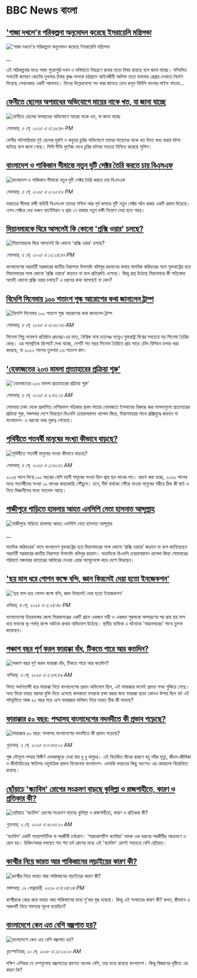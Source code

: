 # BBC News বাংলা## ['গাজা দখলে'র পরিকল্পনা অনুমোদন করেছে ইসরায়েলি মন্ত্রিসভা](https://www.bbc.co.uk/bengali/live/c8rg7g01r8nt?at_campaign=githubrss)!['গাজা দখলে'র পরিকল্পনা অনুমোদন করেছে ইসরায়েলি মন্ত্রিসভা](https://ichef.bbci.co.uk/ace/standard/240/cpsprodpb/3a5a/live/995e2800-29a6-11f0-8c66-ebf25fc2cfef.jpg)__এই পরিকল্পনার মধ্যে গাজা পুরোপুরি দখল ও ভবিষ্যতে নিয়ন্ত্রণে রাখার মতো বিষয় রয়েছে বলে জানা যাচ্ছে। সম্মিলিত সনাতনী জাগরণ জোটের মুখপাত্র চিন্ময় কৃষ্ণ দাসকে চট্টগ্রামে আইনজীবী আলিফ হত্যা মামলায় গ্রেপ্তার দেখাতে নির্দেশ দিয়েছে সেখানকার একটি আদালত। দিনের উল্লেখযোগ্য সব খবর জানতে চোখ রাখুন বিবিসি বাংলার লাইভ পাতায়...## [ফেনীতে ছেলের অপরাধের অভিযোগে মায়ের নাকে খত, যা জানা যাচ্ছে](https://www.bbc.com/bengali/articles/cp8j6yx1pdlo?at_campaign=githubrss)![ফেনীতে ছেলের অপরাধের অভিযোগে মায়ের নাকে খত, যা জানা যাচ্ছে](https://ichef.bbci.co.uk/ace/standard/240/cpsprodpb/8789/live/40dca950-29c3-11f0-8c66-ebf25fc2cfef.jpg)_সোমবার, ৫ মে, ২০২৫ এ ৩:১৬:৪৮ PM_ফেনীর পাটগাছিয়ায় দুই ছেলের মুরগি ও কবুতর চুরির অভিযোগে তাদের মায়েদের নাকে খত দিতে বাধ্য করার ঘটনা ঘটেছে বলে জানা গেছে। সিসি টিভি ফুটেজ দেখে চুরির ঘটনার সত্যতা নিশ্চিত করেছে পুলিশ।## [বাংলাদেশ ও পাকিস্তান সীমান্তে নতুন দুটি সেক্টর তৈরি করতে চায় বিএসএফ](https://www.bbc.com/bengali/articles/cwyn9rv08g3o?at_campaign=githubrss)![বাংলাদেশ ও পাকিস্তান সীমান্তে নতুন দুটি সেক্টর তৈরি করতে চায় বিএসএফ](https://ichef.bbci.co.uk/ace/standard/240/cpsprodpb/528a/live/33410f10-29b0-11f0-8f57-b7237f6a66e6.jpg)_সোমবার, ৫ মে, ২০২৫ এ ২:২০:৫২ PM_ভারতের সীমান্ত রক্ষী বাহিনী বিএসএফ তাদের পশ্চিম আর পূর্ব কমাণ্ডে দুটি নতুন সেক্টর গঠন করার একটি প্রস্তাব দিয়েছে। এসব সেক্টরে দেড় ডজন ব্যাটেলিয়ন ও প্রায় ১৭ হাজার নতুন রক্ষী নিয়োগ দেয়া হতে পারে।## [মিয়ানমারকে ঘিরে আসলেই কি কোনো 'প্রক্সি ওয়ার' চলছে?](https://www.bbc.com/bengali/articles/cgqvx4yd503o?at_campaign=githubrss)![মিয়ানমারকে ঘিরে আসলেই কি কোনো 'প্রক্সি ওয়ার' চলছে?](https://ichef.bbci.co.uk/ace/standard/240/cpsprodpb/68c4/live/a3d8b8b0-29a4-11f0-8f57-b7237f6a66e6.jpg)_সোমবার, ৫ মে, ২০২৫ এ ১২:২৪:৪৭ PM_বাংলাদেশের অন্তর্বর্তী সরকারের জাতীয় নিরাপত্তা উপদেষ্টা খলিলুর রহমানের কথায় মানবিক করিডরের নামে যুক্তরাষ্ট্রের হয়ে মিয়ানমারের সঙ্গে কোনো ‘প্রক্সি ওয়ারে’ জড়াবে না বলে প্রতিশ্রুতি এসেছে। কিন্তু প্রশ্ন উঠেছে মিয়ানমারে কী সত্যিকার অর্থেই কোনো প্রক্সি ওয়ার চলছে?  এ ধরনের কথা আসছেই বা কেন?## [বিদেশি সিনেমায় ১০০ শতাংশ শুল্ক আরোপের কথা জানালেন ট্রাম্প](https://www.bbc.com/bengali/articles/c1k49jwd0kko?at_campaign=githubrss)![বিদেশি সিনেমায় ১০০ শতাংশ শুল্ক আরোপের কথা জানালেন ট্রাম্প](https://ichef.bbci.co.uk/ace/standard/240/cpsprodpb/b452/live/939ed510-295e-11f0-8c66-ebf25fc2cfef.jpg)_সোমবার, ৫ মে, ২০২৫ এ ৩:৩০:৩৩ AM_সিনেমা শিল্প গবেষণা প্রতিষ্ঠান প্রডপ্রো-এর মতে, বৈশ্বিক নানা চ্যালেঞ্জ সত্ত্বেও যুক্তরাষ্ট্র বিশ্বের সবচেয়ে বড় সিনেমা তৈরির কেন্দ্র। এর সাম্প্রতিক রিপোর্টে দেখা যাচ্ছে, দেশটি গত বছর সিনেমা তৈরিতে প্রায় সাড়ে চৌদ্দ বিলিয়ন ডলার খরচ করেছে, যা ২০২২ সালের তুলনায় ২৬ শতাংশ কম।## ['হেফাজতের ২০৩ মামলা প্রত্যাহারের প্রক্রিয়া শুরু'](https://www.bbc.com/bengali/articles/cm2xj3drk6lo?at_campaign=githubrss)!['হেফাজতের ২০৩ মামলা প্রত্যাহারের প্রক্রিয়া শুরু'](https://ichef.bbci.co.uk/ace/standard/240/cpsprodpb/f139/live/95d0df00-2958-11f0-9352-53c7a497dc57.jpg)_সোমবার, ৫ মে, ২০২৫ এ ২:৪২:১৫ AM_সোমবার ঢাকা থেকে প্রকাশিত বেশিরভাগ পত্রিকার প্রথম পাতায় হেফাজতে ইসলামের বিরুদ্ধে করা মামলাগুলো প্রত্যাহারের প্রক্রিয়া শুরু, মঙ্গলবার দেশে ফিরছেন বিএনপি চেয়ারপারসন খালেদা জিয়া, মিয়ানমারের সাথে প্রক্সিযুদ্ধে জড়াবে না বাংলাদেশ- এ ধরনের  খবর গুরুত্ব পেয়েছে।## [পৃথিবীতে শতবর্ষী মানুষের সংখ্যা কীভাবে বাড়ছে?](https://www.bbc.com/bengali/articles/c3907n9v319o?at_campaign=githubrss)![পৃথিবীতে শতবর্ষী মানুষের সংখ্যা কীভাবে বাড়ছে?](https://ichef.bbci.co.uk/ace/standard/240/cpsprodpb/62ea/live/2fdaa970-096d-11f0-b3d3-c1e31240c270.jpg)_সোমবার, ৫ মে, ২০২৫ এ ১:৩০:৫১ AM_২০২৪ সালে বিশ্বে ১০০ বছরের বেশি বয়সী মানুষের সংখ্যা ছিল প্রায় ছয় লাখের মত। ধারণা করা হচ্ছে, ২০৩০ সালের মধ্যে শতবর্ষীদের সংখ্যা ১০ লাখের কাছাকাছি পৌঁছুবে। তবে, দীর্ঘ বার্ধক্যে পৌঁছে যাওয়া মানুষের শরীরে ঠিক কী ঘটে এ নিয়ে বিজ্ঞানীদের মধ্যে মতভেদ আছে।## [গাজীপুরে গাড়িতে হামলায় আহত এনসিপি নেতা হাসনাত আব্দুল্লাহ](https://www.bbc.co.uk/bengali/live/c0kx022kp44t?at_campaign=githubrss)![গাজীপুরে গাড়িতে হামলায় আহত এনসিপি নেতা হাসনাত আব্দুল্লাহ](https://ichef.bbci.co.uk/ace/standard/240/cpsprodpb/a5df/live/1ac98850-28f1-11f0-8f57-b7237f6a66e6.jpg)__মানবিক করিডরের’ নামে বাংলাদেশ যুক্তরাষ্ট্রের হয়ে মিয়ানমারের সঙ্গে কোনো ‘প্রক্সি ওয়ারে’ জড়াবে না বলে জানিয়েছেন অন্তর্বর্তী সরকারের জাতীয় নিরাপত্তা উপদেষ্টা খলিলুর রহমান। অন্যদিকে বিএনপি চেয়ারপারসন খালেদা জিয়া সোমবারের পরিবর্তে মঙ্গলবার কাতারের আমিরের দেওয়া এয়ার অ্যাম্বুলেন্সে করে দেশে ফিরছেন।## ['ছয় মাস ধরে গোপন কক্ষে বন্দি, জ্ঞান ফিরলেই দেয়া হতো ইনজেকশন'](https://www.bbc.com/bengali/articles/cqx4npr0xl0o?at_campaign=githubrss)!['ছয় মাস ধরে গোপন কক্ষে বন্দি, জ্ঞান ফিরলেই দেয়া হতো ইনজেকশন'](https://ichef.bbci.co.uk/ace/standard/240/cpsprodpb/fb71/live/b5a1d2e0-28ad-11f0-8f57-b7237f6a66e6.jpg)_রবিবার, ৪ মে, ২০২৫ এ ২:২৪:৪৮ PM_বাংলাদেশের উত্তরবঙ্গের জেলা সিরাজগঞ্জের একটি গ্রামে একজন নারী ও একজন পুরুষকে অপহরণের পর প্রায় ছয় মাস ধরে ভবনের ভূ-গর্ভস্থ কক্ষে আটকে রাখার অভিযোগ উঠেছে। স্থানীয় ব্যক্তিরা এ ঘটনাকে 'আয়নাঘরের' সাথে তুলনা করেছেন।## [পঞ্চাশ বছর পূর্ণ করল ফারাক্কা বাঁধ, টিকতে পারে আর কতদিন?](https://www.bbc.com/bengali/articles/cly1j90y6dvo?at_campaign=githubrss)![পঞ্চাশ বছর পূর্ণ করল ফারাক্কা বাঁধ, টিকতে পারে আর কতদিন?](https://ichef.bbci.co.uk/ace/standard/240/cpsprodpb/9f66/live/07258490-266f-11f0-af27-090e238d1774.jpg)_শনিবার, ৩ মে, ২০২৫ এ ২:৩৭:৫৬ AM_বিগত অর্ধশতাব্দী ধরে ফারাক্কা নিয়ে বাংলাদেশের প্রধান অভিযোগ ছিল, এই ফারাক্কার ফলেই প্রমত্তা পদ্মা শুকিয়ে গেছে। অন্য দিকে  ভারত বরাবর যুক্তি দিয়ে এসেছে কলকাতা বন্দরকে রক্ষা করার জন্য ফারাক্কা ছাড়া কোনও উপায় ছিল না! এই পটভূমিতে আজ ৫০ বছর পরে এসে ফারাক্কার ভবিষ্যৎ নিয়ে ভারত ঠিক কী ভাবছে?## [ফারাক্কার ৫০ বছর: পদ্মাসহ বাংলাদেশের নদনদীতে কী প্রভাব পড়েছে? ](https://www.bbc.com/bengali/articles/cedy72927lyo?at_campaign=githubrss)![ফারাক্কার ৫০ বছর: পদ্মাসহ বাংলাদেশের নদনদীতে কী প্রভাব পড়েছে? ](https://ichef.bbci.co.uk/ace/standard/240/cpsprodpb/b0b8/live/a824b9b0-26c4-11f0-8c66-ebf25fc2cfef.jpg)_শুক্রবার, ২ মে, ২০২৫ এ ৮:৪৩:০২ AM_শুষ্ক মৌসুমে পদ্মার বিস্তীর্ণ এলাকাজুড়ে দেখা যায় ধু ধু বালুচর। এই বিতর্কিত বাঁধের কারণে বহু নদীর মৃত্যু, জীবন-জীবিকা ও জীববৈচিত্রের ক্ষতিসহ বহুমাত্রিক প্রভাব বিবেচনায় বাংলাদেশ- এমনকি ভারতের কিছু অংশেও এর জোরালো বিরোধিতা রয়েছে।## [ছোঁয়াচে 'স্ক্যাবিস' রোগের সংক্রমণ বাড়ছে কুমিল্লা ও রাজশাহীতে, কারণ ও প্রতিকার কী?](https://www.bbc.com/bengali/articles/c5ylmr5e8nzo?at_campaign=githubrss)![ছোঁয়াচে 'স্ক্যাবিস' রোগের সংক্রমণ বাড়ছে কুমিল্লা ও রাজশাহীতে, কারণ ও প্রতিকার কী?](https://ichef.bbci.co.uk/ace/standard/240/cpsprodpb/8fb9/live/3a38eb40-2685-11f0-9b5b-234434c99085.jpg)_শুক্রবার, ২ মে, ২০২৫ এ ৬:০৩:২০ AM_'স্ক্যাবিস' একটি প্যারাসাইটিক বা পরজীবী চর্মরোগ। 'সারকোপটিস স্ক্যাবিয়া' নামক এক ধরনের পরজীবীর আক্রমণে এ রোগ হয়। চিকিৎসকরা বলছেন শত শত চর্ম রোগের মধ্যে এই 'স্ক্যাবিস' রোগই সবচেয়ে বেশি ছোঁয়াচে।## [কাশ্মীর নিয়ে ভারত আর পাকিস্তানের লড়াইয়ের কারণ কী?](https://www.bbc.com/bengali/news-47292738?at_campaign=githubrss)![কাশ্মীর নিয়ে ভারত আর পাকিস্তানের লড়াইয়ের কারণ কী?](https://ichef.bbci.co.uk/ace/standard/240/cpsprodpb/E2EA/production/_105709085__105648048_hi052329226.jpg)_মঙ্গলবার, ১৯ ফেব্রুয়ারী, ২০১৯ এ ৪:৩৪:৩৪ PM_কাশ্মীরকে কেন্দ্র করে ভারত আর পাকিস্তানের মধ্যে দু'বার যুদ্ধ হয়েছে। কিন্তু এই সংঘাতের কারণ কী? কখন, কীভাবে এ অঞ্চলটি নিয়ে সমস্যার সূচনা হয়েছিল?## [বাংলাদেশে কেন এত বেশি বজ্রপাত হয়?](https://www.bbc.com/bengali/news-44064409?at_campaign=githubrss)![বাংলাদেশে কেন এত বেশি বজ্রপাত হয়?](https://ichef.bbci.co.uk/ace/standard/240/cpsprodpb/149BF/production/_101251448_f97cb6b3-6ecf-4c56-a9f4-969e26dfa7b2.jpg)_বৃহস্পতিবার, ১০ মে, ২০১৮ এ ১১:২০:১০ AM_দক্ষিণ এশিয়ার যে দেশগুলোয় বজ্রপাতের প্রবণতা অনেক বেশি, তার মধ্যে রয়েছে বাংলাদেশ। কিন্তু বিজ্ঞানের দৃষ্টিতে এর কারণ কি?